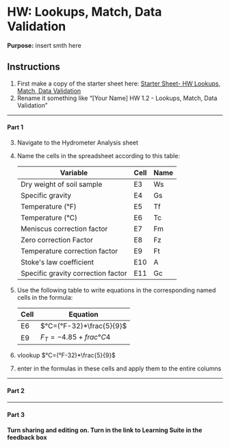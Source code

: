 #  HW: Lookups, Match, Data Validation

**Purpose:** insert smth here

## Instructions
1. First make a copy of the starter sheet here:
   [Starter Sheet- HW Lookups, Match, Data Validation](https://docs.google.com/spreadsheets/d/1AVq6HfUD7hCXnJXD6L9dSqogVHGz_7yDUDuqRiZO5n0/edit?usp=sharing)
2. Rename it something like “[Your Name] HW 1.2 - Lookups, Match, Data Validation”

---

#### Part 1
3. Navigate to the Hydrometer Analysis sheet
4. Name the cells in the spreadsheet according to this table:
    
      Variable                          |  Cell  | Name
      --------------------------------- | ------ | -----
      Dry weight of soil sample         |   E3   |  Ws
      Specific gravity                  |   E4   |  Gs
      Temperature (°F)                  |   E5   |  Tf
      Temperature (°C)                  |   E6   |  Tc
      Meniscus correction factor        |   E7   |  Fm
      Zero correction Factor		        |   E8   |  Fz
      Temperature correction factor     |   E9   |  Ft
      Stoke's law coefficient           |   E10  |  A
      Specific gravity correction factor|   E11  |  Gc

5. Use the following table to write equations in the corresponding named cells in the formula:

      Cell | Equation
     ----- | ---------------
       E6  | $°C=(°F-32)*\frac{5}{9}$
       E9  | $F_T = -4.85 + frac{°C}{4}$
   
7. vlookup $°C=(°F-32)*\frac{5}{9}$
8. enter in the formulas in these cells and apply them to the entire columns

---

#### Part 2

---

#### Part 3

**Turn sharing and editing on. Turn in the link to Learning Suite in the feedback box**
